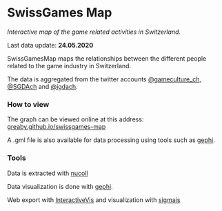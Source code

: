 # SwissGames Map

_Interactive map of the game related activities in Switzerland._

Last data update: **24.05.2020**

SwissGamesMap maps the relationships between the different people related to the game industry in Switzerland.

The data is aggregated from the twitter accounts [@gameculture_ch](https://twitter.com/gameculture_ch), [@SGDAch](https://twitter.com/SGDAch) and [@igdach](https://twitter.com/igdach).

### How to view

The graph can be viewed online at this address: [greaby.github.io/swissgames-map](https://greaby.github.io/swissgames-map/)

A .gml file is also available for data processing using tools such as [gephi](https://gephi.org/).

### Tools

Data is extracted with [nucoll](https://github.com/jdevoo/nucoll)

Data visualization is done with [gephi](https://gephi.org/).

Web export with [InteractiveVis](https://github.com/oxfordinternetinstitute/InteractiveVis) and visualization with [sigmajs](http://sigmajs.org/)
